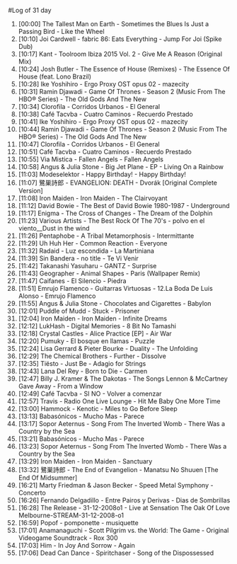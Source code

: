 #Log of 31 day

1. [00:00] The Tallest Man on Earth - Sometimes the Blues Is Just a Passing Bird - Like the Wheel
1. [10:10] Joi Cardwell - fabric 86: Eats Everything - Jump For Joi (Spike Dub)
1. [10:17] Kant - Toolroom Ibiza 2015 Vol. 2 - Give Me A Reason (Original Mix)
1. [10:24] Josh Butler - The Essence of House (Remixes) - The Essence Of House (feat. Lono Brazil)
1. [10:28] Ike Yoshihiro - Ergo Proxy OST opus 02 - mazecity
1. [10:31] Ramin Djawadi - Game Of Thrones - Season 2 (Music From The HBO® Series) - The Old Gods And The New
1. [10:34] Clorofila - Corridos Urbanos - El General
1. [10:38] Café Tacvba - Cuatro Caminos - Recuerdo Prestado
1. [10:41] Ike Yoshihiro - Ergo Proxy OST opus 02 - mazecity
1. [10:44] Ramin Djawadi - Game Of Thrones - Season 2 (Music From The HBO® Series) - The Old Gods And The New
1. [10:47] Clorofila - Corridos Urbanos - El General
1. [10:51] Café Tacvba - Cuatro Caminos - Recuerdo Prestado
1. [10:55] Via Mistica - Fallen Angels - Fallen Angels
1. [10:58] Angus & Julia Stone - Big Jet Plane - EP - Living On a Rainbow
1. [11:03] Modeselektor - Happy Birthday! - Happy Birthday!
1. [11:07] 鷺巣詩郎 - EVANGELION: DEATH - Dvorák [Original Complete Version]
1. [11:08] Iron Maiden - Iron Maiden - The Clairvoyant
1. [11:12] David Bowie - The Best of David Bowie 1980-1987 - Underground
1. [11:17] Enigma - The Cross of Changes - The Dream of the Dolphin
1. [11:23] Various Artists - The Best Rock Of The 70's - polvo en el viento__Dust in the wind
1. [11:26] Pentaphobe - A Tribal Metamorphosis - Intermittante
1. [11:29] Uh Huh Her - Common Reaction - Everyone
1. [11:32] Radaid - Luz escondida - La Martiniana
1. [11:39] Sin Bandera - no title - Te Vi Venir
1. [11:42] Takanashi Yasuharu - GANTZ - Surprise
1. [11:43] Geographer - Animal Shapes - Paris (Wallpaper Remix)
1. [11:47] Caifanes - El Silencio - Piedra
1. [11:51] Emrujo Flamenco - Guitarras Virtuosas - 12.La Boda De Luis Alonso - Emrujo Flamenco
1. [11:55] Angus & Julia Stone - Chocolates and Cigarettes - Babylon
1. [12:01] Puddle of Mudd - Stuck - Prisoner
1. [12:04] Iron Maiden - Iron Maiden - Infinite Dreams
1. [12:12] LukHash - Digital Memories - 8 Bit No Tamashi
1. [12:18] Crystal Castles - Alice Practice [EP] - Air War
1. [12:20] Pumuky - El bosque en llamas - Puzzle
1. [12:24] Lisa Gerrard & Pieter Bourke - Duality - The Unfolding
1. [12:29] The Chemical Brothers - Further - Dissolve
1. [12:35] Tiësto - Just Be - Adagio for Strings
1. [12:43] Lana Del Rey - Born to Die - Carmen
1. [12:47] Billy J. Kramer & The Dakotas - The Songs Lennon & McCartney Gave Away - From a Window
1. [12:49] Café Tacvba - SI NO - Volver a comenzar
1. [12:57] Travis - Radio One Live Lounge - Hit Me Baby One More Time
1. [13:00] Hammock - Kenotic - Miles to Go Before Sleep
1. [13:13] Babasónicos - Mucho Mas - Parece
1. [13:17] Sopor Aeternus - Song From The Inverted Womb - There Was a Country by the Sea
1. [13:21] Babasónicos - Mucho Mas - Parece
1. [13:23] Sopor Aeternus - Song From The Inverted Womb - There Was a Country by the Sea
1. [13:29] Iron Maiden - Iron Maiden - Sanctuary
1. [13:32] 鷺巣詩郎 - The End of Evangelion - Manatsu No Shuuen [The End Of Midsummer]
1. [16:21] Marty Friedman & Jason Becker - Speed Metal Symphony - Concerto
1. [16:26] Fernando Delgadillo - Entre Pairos y Derivas - Dias de Sombrillas
1. [16:28] The Release - 31-12-2008o1 - Live at Sensation The Oak Of Love Melbourne-STREAM-31-12-2008-o1
1. [16:59] Popof - pomponette - musiquette
1. [17:01] Anamanaguchi - Scott Pilgrim vs. the World: The Game - Original Videogame Soundtrack - Rox 300
1. [17:03] Him - In Joy And Sorrow - Again
1. [17:06] Dead Can Dance - Spiritchaser - Song of the Dispossessed
